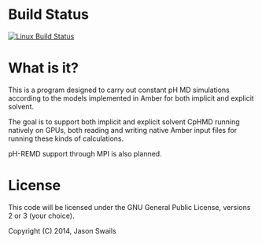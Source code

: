 Build Status
============

[![Linux Build Status](https://travis-ci.org/swails/omm_cphmd.svg?branch=master)](https://travis-ci.org/swails/omm_cphmd.svg)

What is it?
===========

This is a program designed to carry out constant pH MD simulations according to
the models implemented in Amber for both implicit and explicit solvent.

The goal is to support both implicit and explicit solvent CpHMD running natively
on GPUs, both reading and writing native Amber input files for running these
kinds of calculations.

pH-REMD support through MPI is also planned.

License
=======

This code will be licensed under the GNU General Public License, versions 2 or 3
(your choice).

Copyright (C) 2014, Jason Swails
